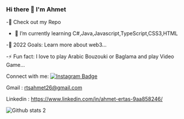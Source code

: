 ### Hi there 👋 I'm Ahmet

-🔭 Check out my Repo

- 🌱 I’m currently learning C#,Java,Javascript,TypeScript,CSS3,HTML

-🥅 2022 Goals: Learn more about web3...

-⚡ Fun fact: I love to  play Arabic Bouzouki or Baglama and play Video Game... 

Connect with me: 
[![Instagram Badge](https://img.shields.io/badge/-Instagram-C13584?style=flat-quare&labelColor=C13584&logo=instagram&logoColor=white&link=link)](https://www.instagram.com/ahmet.ertas2/)

Gmail : rtsahmet26@gmail.com 

Linkedin : https://www.linkedin.com/in/ahmet-ertas-9aa858246/

![Github stats 2](https://github-readme-stats.vercel.app/api?username=ahmtertas&show_icons=true&theme=radical)

